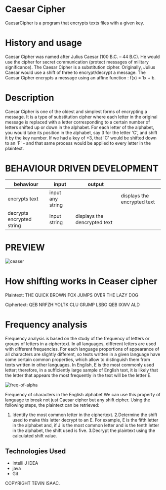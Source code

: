 # Caesar Cipher
CaesarCipher is a program that encrypts texts files with a given key.
# History and usage
 Caesar Cipher was named after Julius Caesar (100 B.C. – 44 B.C). He would use the cipher for secret communication (protect messages of military significance). The Caesar Cipher is a substitution cipher. Originally, Julius Caesar would use a shift of three to encrypt/decrypt a message. The Caesar Cipher encrypts a message using an affine function : f(x) = 1x + b.
# Description
Caesar Cipher is one of the oldest and simplest forms of encrypting a message. It is a type of substitution cipher where each letter in the original message is replaced with a letter corresponding to a certain number of letters shifted up or down in the alphabet. For each letter of the alphabet, you would take its position in the alphabet, say 3 for the letter 'C', and shift it by the key number. If we had a key of +3, that 'C' would be shifted down to an 'F' - and that same process would be applied to every letter in the plaintext.


# BEHAVIOUR DRIVEN DEVELOPMENT
|behaviour   | input  |  output |   |
|---|---|---|---|
| encrypts text|input any string|  | displays the encrypted text  |
| decrypts encrypted string| input string | displays the dencrypted text   |

# PREVIEW 
![ceaser](https://user-images.githubusercontent.com/81568615/128158169-e70f0336-63e1-4233-a62c-bf978da4ba02.gif)



# How shifting works in Ceaser cipher
Plaintext: THE QUICK BROWN FOX JUMPS OVER THE LAZY DOG

Ciphertext: QEB NRFZH YOLTK CLU GRJMP LSBO QEB IXWV ALD

# Frequency analysis
Frequency analysis is based on the study of the frequency of letters or groups of letters in a ciphertext. In all languages, different letters are used with different frequencies. For each language proportions of appearance of all characters are slightly different, so texts written in a given language have some certain common properties, which allow to distinguish them from texts written in other languages. In English, E is the most commonly used letter; therefore, in a sufficiently large sample of English text, it is likely that the letter that appears the most frequently in the text will be the letter E.

![freq-of-alpha](https://user-images.githubusercontent.com/81568615/128158317-16697fd2-d586-4bee-ad6d-bb4014ec4053.jpeg)

Frequency of characters in the English alphabet
We can use this property of language to break not just Caesar cipher but any shift cipher. Using the following steps, the plaintext can be retrieved:
1. Identify the most common letter in the ciphertext.
2.Determine the shift used to make this letter decrypt to an E. For example, E is the fifth letter in the alphabet and, if J is the most common letter and is the tenth letter in the alphabet, the shift used is five.
3.Decrypt the plaintext using the calculated shift value.


## Technologies Used
* Intelli J IDEA
* java
* Git

COPYRIGHT TEVIN ISAAC.